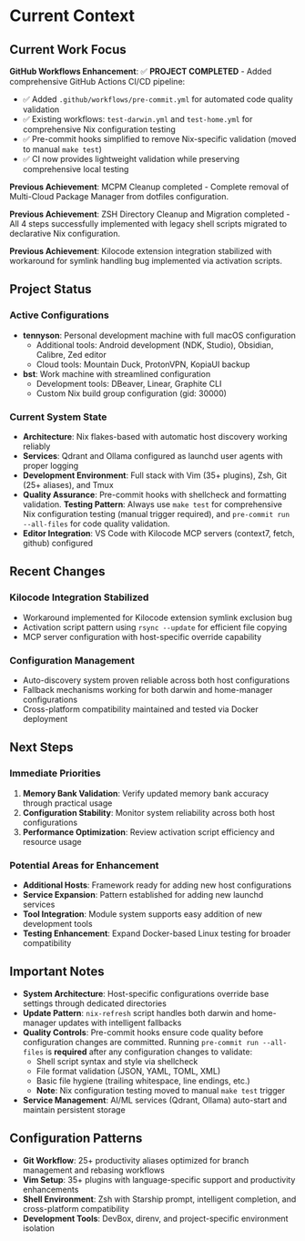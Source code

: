 # Current Context

## Current Work Focus

**GitHub Workflows Enhancement**: ✅ **PROJECT COMPLETED** - Added comprehensive GitHub Actions CI/CD pipeline:

- ✅ Added `.github/workflows/pre-commit.yml` for automated code quality validation
- ✅ Existing workflows: `test-darwin.yml` and `test-home.yml` for comprehensive Nix configuration testing
- ✅ Pre-commit hooks simplified to remove Nix-specific validation (moved to manual `make test`)
- ✅ CI now provides lightweight validation while preserving comprehensive local testing

**Previous Achievement**: MCPM Cleanup completed - Complete removal of Multi-Cloud Package Manager from dotfiles configuration.

**Previous Achievement**: ZSH Directory Cleanup and Migration completed - All 4 steps successfully implemented with legacy shell scripts migrated to declarative Nix configuration.

**Previous Achievement**: Kilocode extension integration stabilized with workaround for symlink handling bug implemented via activation scripts.

## Project Status

### Active Configurations

- **tennyson**: Personal development machine with full macOS configuration
  - Additional tools: Android development (NDK, Studio), Obsidian, Calibre, Zed editor
  - Cloud tools: Mountain Duck, ProtonVPN, KopiaUI backup
- **bst**: Work machine with streamlined configuration
  - Development tools: DBeaver, Linear, Graphite CLI
  - Custom Nix build group configuration (gid: 30000)

### Current System State

- **Architecture**: Nix flakes-based with automatic host discovery working reliably
- **Services**: Qdrant and Ollama configured as launchd user agents with proper logging
- **Development Environment**: Full stack with Vim (35+ plugins), Zsh, Git (25+ aliases), and Tmux
- **Quality Assurance**: Pre-commit hooks with shellcheck and formatting validation. **Testing Pattern**: Always use `make test` for comprehensive Nix configuration testing (manual trigger required), and `pre-commit run --all-files` for code quality validation.
- **Editor Integration**: VS Code with Kilocode MCP servers (context7, fetch, github) configured

## Recent Changes

### Kilocode Integration Stabilized

- Workaround implemented for Kilocode extension symlink exclusion bug
- Activation script pattern using `rsync --update` for efficient file copying
- MCP server configuration with host-specific override capability

### Configuration Management

- Auto-discovery system proven reliable across both host configurations
- Fallback mechanisms working for both darwin and home-manager configurations
- Cross-platform compatibility maintained and tested via Docker deployment

## Next Steps

### Immediate Priorities

1. **Memory Bank Validation**: Verify updated memory bank accuracy through practical usage
2. **Configuration Stability**: Monitor system reliability across both host configurations
3. **Performance Optimization**: Review activation script efficiency and resource usage

### Potential Areas for Enhancement

- **Additional Hosts**: Framework ready for adding new host configurations
- **Service Expansion**: Pattern established for adding new launchd services
- **Tool Integration**: Module system supports easy addition of new development tools
- **Testing Enhancement**: Expand Docker-based Linux testing for broader compatibility

## Important Notes

- **System Architecture**: Host-specific configurations override base settings through dedicated directories
- **Update Pattern**: `nix-refresh` script handles both darwin and home-manager updates with intelligent fallbacks
- **Quality Controls**: Pre-commit hooks ensure code quality before configuration changes are committed. Running `pre-commit run --all-files` is **required** after any configuration changes to validate:
  - Shell script syntax and style via shellcheck
  - File format validation (JSON, YAML, TOML, XML)
  - Basic file hygiene (trailing whitespace, line endings, etc.)
  - **Note**: Nix configuration testing moved to manual `make test` trigger
- **Service Management**: AI/ML services (Qdrant, Ollama) auto-start and maintain persistent storage

## Configuration Patterns

- **Git Workflow**: 25+ productivity aliases optimized for branch management and rebasing workflows
- **Vim Setup**: 35+ plugins with language-specific support and productivity enhancements
- **Shell Environment**: Zsh with Starship prompt, intelligent completion, and cross-platform compatibility
- **Development Tools**: DevBox, direnv, and project-specific environment isolation

